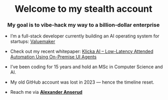 <h1 align="center">Welcome to my stealth account</h1>
<h3 align="center">My goal is to vibe-hack my way to a billion-dollar enterprise</h3>

- I’m a full-stack developer currently building an AI operating system for startups: [Valuemaker](https://www.valuemaker.ai)

- Check out my recent whitepaper: [Klicka AI – Low-Latency Attended Automation Using On-Premise UI Agents](https://www.klicka.ai/whitepaper)

- I’ve been coding for 15 years and hold an MSc in Computer Science and AI.

- My old GitHub account was lost in 2023 — hence the timeline reset.

- Reach me via **[Alexander Anserud](https://www.linkedin.com/in/alexander-anserud/)**
